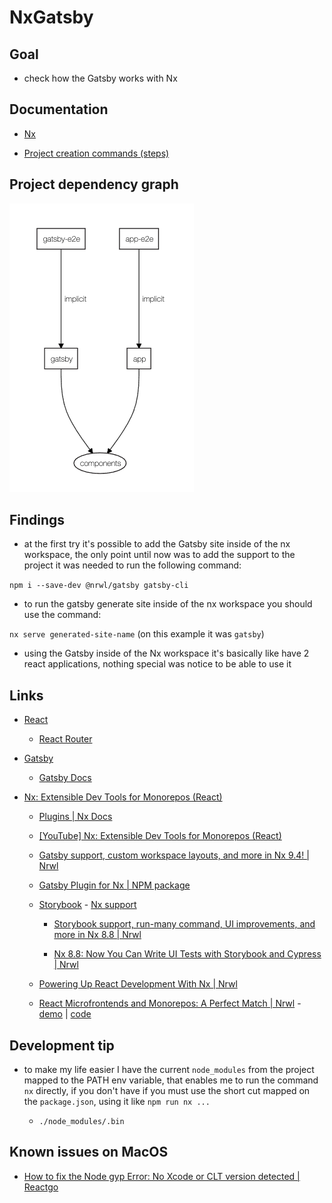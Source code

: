 # NxGatsby

## Goal

- check how the Gatsby works with Nx

## Documentation

- [Nx](docs/nx.md)

- [Project creation commands (steps)](docs/project-creation-commands.md)

## Project dependency graph

![nx dep-graph](docs/nx-dep-graph.png)

## Findings

- at the first try it's possible to add the Gatsby site inside of the nx workspace, the only point until now was to add the support to the project it was needed to run the following command:

`npm i --save-dev @nrwl/gatsby gatsby-cli`

- to run the gatsby generate site inside of the nx workspace you should use the command:

`nx serve generated-site-name` (on this example it was `gatsby`)

- using the Gatsby inside of the Nx workspace it's basically like have 2 react applications, nothing special was notice to be able to use it

## Links

- [React](https://reactjs.org/)

  - [React Router](https://reactrouter.com/)

- [Gatsby](https://www.gatsbyjs.org/)

  - [Gatsby Docs](https://www.gatsbyjs.org/docs/)

- [Nx: Extensible Dev Tools for Monorepos (React)](https://nx.dev/react)

  - [Plugins | Nx Docs](https://nx.dev/react/plugins/overview)

  - [[YouTube] Nx: Extensible Dev Tools for Monorepos (React)](https://www.youtube.com/watch?v=E188J7E_MDU)

  - [Gatsby support, custom workspace layouts, and more in Nx 9.4! | Nrwl](https://blog.nrwl.io/gatsby-support-custom-workspace-layouts-and-more-in-nx-9-4-497ae105bf4)

  - [Gatsby Plugin for Nx | NPM package](https://www.npmjs.com/package/@nrwl/gatsby)

  - [Storybook](https://storybook.js.org/) - [Nx support](https://nx.dev/react/guides/modernize-storybook-react)

    - [Storybook support, run-many command, UI improvements, and more in Nx 8.8 | Nrwl](https://blog.nrwl.io/storybook-support-run-many-command-ui-improvements-and-more-in-nx-8-8-90575cb5dda4)

    - [Nx 8.8: Now You Can Write UI Tests with Storybook and Cypress | Nrwl](https://blog.nrwl.io/ui-testing-with-storybook-and-nx-4b86975224c)

  - [Powering Up React Development With Nx | Nrwl](https://blog.nrwl.io/powering-up-react-development-with-nx-cf0a9385dbec)

  - [React Microfrontends and Monorepos: A Perfect Match | Nrwl](https://blog.nrwl.io/monorepos-and-react-microfrontends-a-perfect-match-d49dca64489a) - [demo](https://nrwl-nx-examples-cart.netlify.com/cart) | [code](https://github.com/nrwl/nx-examples)

## Development tip

- to make my life easier I have the current `node_modules` from the project mapped to the PATH env variable, that enables me to run the command `nx` directly, if you don't have if you must use the short cut mapped on the `package.json`, using it like `npm run nx ...`

  - `./node_modules/.bin`

## Known issues on MacOS

- [How to fix the Node gyp Error: No Xcode or CLT version detected | Reactgo](https://reactgo.com/gyp-xcode-or-clt-version-detected/)
